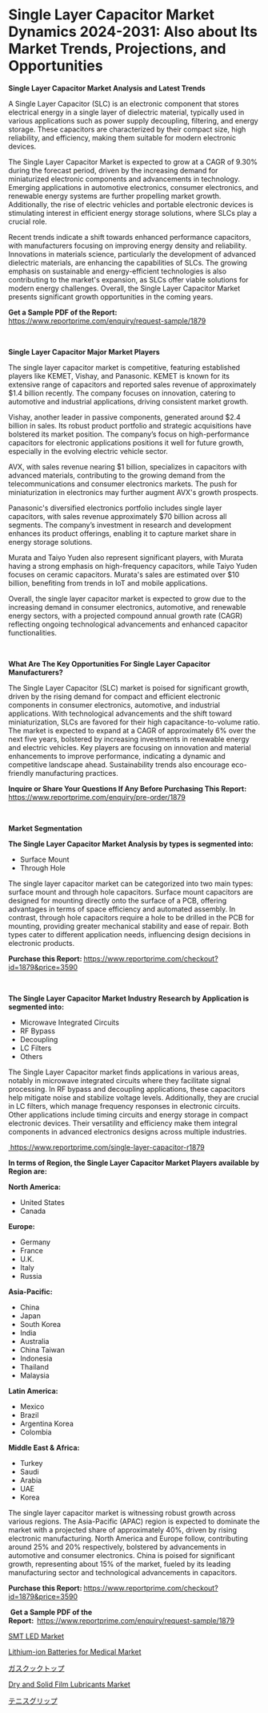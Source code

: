 <p><h1>Single Layer Capacitor Market Dynamics 2024-2031: Also about Its Market Trends, Projections, and Opportunities</h1></p><p><strong>Single Layer Capacitor Market Analysis and Latest Trends</strong></p>
<p><p>A Single Layer Capacitor (SLC) is an electronic component that stores electrical energy in a single layer of dielectric material, typically used in various applications such as power supply decoupling, filtering, and energy storage. These capacitors are characterized by their compact size, high reliability, and efficiency, making them suitable for modern electronic devices.</p><p>The Single Layer Capacitor Market is expected to grow at a CAGR of 9.30% during the forecast period, driven by the increasing demand for miniaturized electronic components and advancements in technology. Emerging applications in automotive electronics, consumer electronics, and renewable energy systems are further propelling market growth. Additionally, the rise of electric vehicles and portable electronic devices is stimulating interest in efficient energy storage solutions, where SLCs play a crucial role.</p><p>Recent trends indicate a shift towards enhanced performance capacitors, with manufacturers focusing on improving energy density and reliability. Innovations in materials science, particularly the development of advanced dielectric materials, are enhancing the capabilities of SLCs. The growing emphasis on sustainable and energy-efficient technologies is also contributing to the market's expansion, as SLCs offer viable solutions for modern energy challenges. Overall, the Single Layer Capacitor Market presents significant growth opportunities in the coming years.</p></p>
<p><strong>Get a Sample PDF of the Report:&nbsp;</strong> <a href="https://www.reportprime.com/enquiry/request-sample/1879">https://www.reportprime.com/enquiry/request-sample/1879</a></p>
<p>&nbsp;</p>
<p><strong>Single Layer Capacitor Major Market Players</strong></p>
<p><p>The single layer capacitor market is competitive, featuring established players like KEMET, Vishay, and Panasonic. KEMET is known for its extensive range of capacitors and reported sales revenue of approximately $1.4 billion recently. The company focuses on innovation, catering to automotive and industrial applications, driving consistent market growth.</p><p>Vishay, another leader in passive components, generated around $2.4 billion in sales. Its robust product portfolio and strategic acquisitions have bolstered its market position. The company’s focus on high-performance capacitors for electronic applications positions it well for future growth, especially in the evolving electric vehicle sector.</p><p>AVX, with sales revenue nearing $1 billion, specializes in capacitors with advanced materials, contributing to the growing demand from the telecommunications and consumer electronics markets. The push for miniaturization in electronics may further augment AVX's growth prospects.</p><p>Panasonic's diversified electronics portfolio includes single layer capacitors, with sales revenue approximately $70 billion across all segments. The company’s investment in research and development enhances its product offerings, enabling it to capture market share in energy storage solutions.</p><p>Murata and Taiyo Yuden also represent significant players, with Murata having a strong emphasis on high-frequency capacitors, while Taiyo Yuden focuses on ceramic capacitors. Murata's sales are estimated over $10 billion, benefiting from trends in IoT and mobile applications.</p><p>Overall, the single layer capacitor market is expected to grow due to the increasing demand in consumer electronics, automotive, and renewable energy sectors, with a projected compound annual growth rate (CAGR) reflecting ongoing technological advancements and enhanced capacitor functionalities.</p></p>
<p>&nbsp;</p>
<p><strong>What Are The Key Opportunities For Single Layer Capacitor Manufacturers?</strong></p>
<p><p>The Single Layer Capacitor (SLC) market is poised for significant growth, driven by the rising demand for compact and efficient electronic components in consumer electronics, automotive, and industrial applications. With technological advancements and the shift toward miniaturization, SLCs are favored for their high capacitance-to-volume ratio. The market is expected to expand at a CAGR of approximately 6% over the next five years, bolstered by increasing investments in renewable energy and electric vehicles. Key players are focusing on innovation and material enhancements to improve performance, indicating a dynamic and competitive landscape ahead. Sustainability trends also encourage eco-friendly manufacturing practices.</p></p>
<p><strong>Inquire or Share Your Questions If Any Before Purchasing This Report:</strong> <a href="https://www.reportprime.com/enquiry/pre-order/1879">https://www.reportprime.com/enquiry/pre-order/1879</a></p>
<p>&nbsp;</p>
<p><strong>Market Segmentation</strong></p>
<p><strong>The Single Layer Capacitor Market Analysis by types is segmented into:</strong></p>
<p><ul><li>Surface Mount</li><li>Through Hole</li></ul></p>
<p><p>The single layer capacitor market can be categorized into two main types: surface mount and through hole capacitors. Surface mount capacitors are designed for mounting directly onto the surface of a PCB, offering advantages in terms of space efficiency and automated assembly. In contrast, through hole capacitors require a hole to be drilled in the PCB for mounting, providing greater mechanical stability and ease of repair. Both types cater to different application needs, influencing design decisions in electronic products.</p></p>
<p><strong>Purchase this Report:&nbsp;</strong><a href="https://www.reportprime.com/checkout?id=1879&price=3590">https://www.reportprime.com/checkout?id=1879&price=3590</a></p>
<p>&nbsp;</p>
<p><strong>The Single Layer Capacitor Market Industry Research by Application is segmented into:</strong></p>
<p><ul><li>Microwave Integrated Circuits</li><li>RF Bypass</li><li>Decoupling</li><li>LC Filters</li><li>Others</li></ul></p>
<p><p>The Single Layer Capacitor market finds applications in various areas, notably in microwave integrated circuits where they facilitate signal processing. In RF bypass and decoupling applications, these capacitors help mitigate noise and stabilize voltage levels. Additionally, they are crucial in LC filters, which manage frequency responses in electronic circuits. Other applications include timing circuits and energy storage in compact electronic devices. Their versatility and efficiency make them integral components in advanced electronics designs across multiple industries.</p></p>
<p><a href="https://www.reportprime.com/single-layer-capacitor-r1879">&nbsp;https://www.reportprime.com/single-layer-capacitor-r1879</a></p>
<p><strong>In terms of Region, the Single Layer Capacitor Market Players available by Region are:</strong></p>
<p>
    <p> <strong> North America: </strong>
        <ul>
            <li>United States</li>
            <li>Canada</li>
        </ul>
        </p> 
    <p> <strong> Europe: </strong>
        <ul>
            <li>Germany</li>
            <li>France</li>
            <li>U.K.</li>
            <li>Italy</li>
            <li>Russia</li>
        </ul>
        </p> 
    <p> <strong> Asia-Pacific: </strong>
        <ul>
            <li>China</li>
            <li>Japan</li>
            <li>South Korea</li>
            <li>India</li>
            <li>Australia</li>
            <li>China Taiwan</li>
            <li>Indonesia</li>
            <li>Thailand</li>
            <li>Malaysia</li>
        </ul>
        </p> 
    <p> <strong> Latin America: </strong>
        <ul>
            <li>Mexico</li>
            <li>Brazil</li>
            <li>Argentina Korea</li>
            <li>Colombia</li>
        </ul>
        </p> 
    <p> <strong> Middle East & Africa: </strong>
        <ul>
            <li>Turkey</li>
            <li>Saudi</li>
            <li>Arabia</li>
            <li>UAE</li>
            <li>Korea</li>
        </ul>
    </p>
    </p>
<p><p>The single layer capacitor market is witnessing robust growth across various regions. The Asia-Pacific (APAC) region is expected to dominate the market with a projected share of approximately 40%, driven by rising electronic manufacturing. North America and Europe follow, contributing around 25% and 20% respectively, bolstered by advancements in automotive and consumer electronics. China is poised for significant growth, representing about 15% of the market, fueled by its leading manufacturing sector and technological advancements in capacitors.</p></p>
<p><strong>Purchase this Report: </strong><a href="https://www.reportprime.com/checkout?id=1879&price=3590">https://www.reportprime.com/checkout?id=1879&price=3590</a></p>
<p>&nbsp;<strong>Get a Sample PDF of the Report:&nbsp;&nbsp;</strong><a href="https://www.reportprime.com/enquiry/request-sample/1879">https://www.reportprime.com/enquiry/request-sample/1879</a></p>
<p><strong></strong></p>
<p><p><a href="https://github.com/elizabethdagraca/Market-Research-Report-List-4/blob/main/smt-led-market.md">SMT LED Market</a></p><p><a href="https://issuu.com/reportprime-2/docs/lithium-ion-batteries-for-medical-m_89dc419fe51135">Lithium-ion Batteries for Medical Market</a></p><p><a href="https://medium.com/@devanrutherford2002/%E3%82%AC%E3%82%B9%E3%82%B3%E3%83%B3%E3%83%AD%E7%94%A3%E6%A5%AD%E3%82%BB%E3%82%AF%E3%82%BF%E3%83%BC-%E5%B8%82%E5%A0%B4%E3%81%AE%E5%8B%95%E5%90%91%E3%81%A82024%E5%B9%B4%E3%81%8B%E3%82%892031%E5%B9%B4%E3%81%AE%E5%B0%86%E6%9D%A5%E3%82%B7%E3%83%8A%E3%83%AA%E3%82%AA-b4921025875c">ガスクックトップ</a></p><p><a href="https://medium.com/@tiannaorton6767/dry-and-solid-film-lubricants-market-forecast-global-market-trends-and-analysis-from-2024-to-2031-db672515f00b">Dry and Solid Film Lubricants Market</a></p><p><a href="https://medium.com/@devanrutherford2002/%E3%83%86%E3%83%8B%E3%82%B9%E3%82%B0%E3%83%AA%E3%83%83%E3%83%97%E5%B8%82%E5%A0%B4%E3%81%AE%E8%A6%8F%E6%A8%A1-%E6%88%90%E9%95%B7-%E5%B8%82%E5%A0%B4%E3%82%BB%E3%82%B0%E3%83%A1%E3%83%B3%E3%83%86%E3%83%BC%E3%82%B7%E3%83%A7%E3%83%B3%E3%81%A8%E5%9C%B0%E5%9F%9F%E3%81%AE%E6%B4%9E%E5%AF%9F%E3%81%AB%E3%82%88%E3%82%8B%E7%94%A3%E6%A5%AD%E5%88%86%E6%9E%90-%E3%81%8A%E3%82%88%E3%81%B32031%E5%B9%B4%E3%81%BE%E3%81%A7%E3%81%AE%E4%BA%88%E6%B8%AC-3606e29220b7">テニスグリップ</a></p></p>